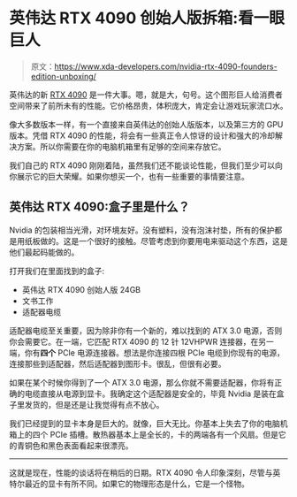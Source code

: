 # 英伟达 RTX 4090 创始人版拆箱:看一眼巨人

> 原文：<https://www.xda-developers.com/nvidia-rtx-4090-founders-edition-unboxing/>

英伟达的新 [RTX 4090](https://www.xda-developers.com/nvidia-geforce-rtx-40-series-launch-release-date-price/) 是一件大事。嗯，就是大，句号。这个图形巨人给消费者空间带来了前所未有的性能。它价格昂贵，体积庞大，肯定会让游戏玩家流口水。

像大多数版本一样，有一个直接来自英伟达的创始人版版本，以及第三方的 GPU 版本。凭借 RTX 4090 的性能，将会有一些真正令人惊讶的设计和强大的冷却解决方案。所以你需要在你的电脑机箱里有足够的空间来存放它。

我们自己的 RTX 4090 刚刚着陆，虽然我们还不能谈论性能，但我们至少可以向你展示它的巨大荣耀。如果你想买一个，也有一些重要的事情要注意。

## 英伟达 RTX 4090:盒子里是什么？

Nvidia 的包装相当光滑，对环境友好。没有塑料，没有泡沫衬垫，所有的保护都是用纸板做的。这是一个很好的接触。尽管考虑到你要用电来驱动这个东西，这是他们最起码能做的。

打开我们在里面找到的盒子:

*   英伟达 RTX 4090 创始人版 24GB
*   文书工作
*   适配器电缆

适配器电缆至关重要，因为除非你有一个新的，难以找到的 ATX 3.0 电源，否则你会需要它。在一端，它匹配 RTX 4090 的 12 针 12VHPWR 连接器，在另一端，你有**四个** PCIe 电源连接器。想法是你连接四根 PCIe 电缆到你现有的电源，连接那些到适配器，然后适配器到图形卡。很乱，但很有必要。

如果在某个时候你得到了一个 ATX 3.0 电源，那么你就不需要适配器，你将有正确的电缆直接从电源到显卡。我确定这个适配器是安全的，毕竟 Nvidia 是装在盒子里发货的，但是还是让我觉得有点不放心。

我们已经提到的显卡本身是巨大的。就像，巨大无比。你基本上失去了你的电脑机箱上的四个 PCIe 插槽。散热器基本上是全长的，卡的两端各有一个风扇。但是它的青铜色和黑色表面看起来很漂亮。

* * *

这就是现在，性能的谈话将在稍后的日期。RTX 4090 令人印象深刻，尽管与英特尔最近的显卡有所不同。如果它的物理形态是什么，它是一个怪物。
